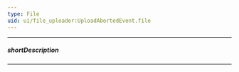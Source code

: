 ```yaml
---
type: File
uid: ui/file_uploader:UploadAbortedEvent.file
---
```

---
##### shortDescription
<!-- Description goes here -->

---
<!-- Description goes here -->